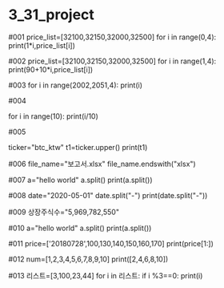 # 3_31_project
#001
price_list=[32100,32150,32000,32500]
for i in range(0,4):
    print(1*i,price_list[i])

#002
price_list=[32100,32150,32000,32500]
for i in range(1,4):
    print(90+10*i,price_list[i])

#003 
for i in range(2002,2051,4):
    print(i)

#004

for i in range(10):
    print(i/10)

#005

ticker="btc_ktw"
t1=ticker.upper()
print(t1)

#006
file_name="보고서.xlsx"
file_name.endswith("xlsx")


#007
a="hello world"
a.split()
print(a.split())

#008
date="2020-05-01"
date.split("-")
print(date.split("-"))

#009
상장주식수="5,969,782,550"

#010
a="hello world"
a.split()
print(a.split())

#011
price=['20180728',100,130,140,150,160,170]
print(price[1:])

#012
num=[1,2,3,4,5,6,7,8,9,10]
print([2,4,6,8,10])

#013
리스트=[3,100,23,44]
for i in 리스트:
    if i %3==0:
        print(i)
